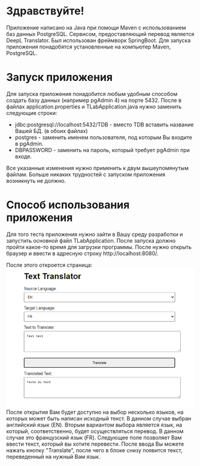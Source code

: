 # Здравствуйте!
Приложение написано на Java при помощи Maven с использованием баз данных PostgreSQL.
Сервисом, предоставляющий перевод является DeepL Translator. Был использован фреймворк SpringBoot.
Для запуска приложения понадобятся установленные на компьютер Maven, PostgreSQL.
# Запуск приложения
Для запуска приложения понадобится любым удобным способом создать базу данных
(например pgAdmin 4) на порте 5432. После в файлах application.properties и TLabApplication.java
нужно заменить следующие строки:
* jdbc:postgresql://localhost:5432/TDB - вместо TDB вставить название Вашей БД. (в обоих файлах)
* postgres - заменить именем пользователя, под которым Вы входите в pgAdmin.
* DBPASSWORD - заменить на пароль, который требует pgAdmin при входе.

Все указанные изменения нужно применить к двум вышеупомянутым файлам. Больше никаких трудностей с
запуском приложения возникнуть не должно.
# Способ использования приложения
Для того теста приложения нужно зайти в Вашу среду разработки и запустить основной файл TLabApplication.
После запуска должно пройти какое-то время для загрузки программы. После нужно открыть браузер и ввести 
в адресную строку http://localhost:8080/. 

После этого откроется страница: ![img.png](img.png) После открытия Вам будет доступно на выбор несколько
языков, на которых может быть написан исходный текст. В данном случае выбран английский язык (EN). Вторым 
вариантом выбора является язык, на который, соответственно, будет осуществляться перевод. В данном случае
это французский язык (FR). Следующее поле позволяет Вам ввести текст, который вы хотите перевести. После 
ввода Вы можете нажать кнопку "Translate", после чего в блоке снизу появится текст, переведенный на нужный Вам язык.
